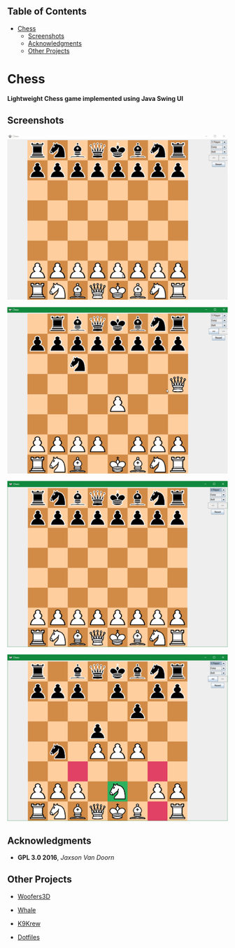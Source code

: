 <div id="table-of-contents">
<h2>Table of Contents</h2>
<div id="text-table-of-contents">
<ul>
<li><a href="#sec-1">Chess</a>
<ul>
<li><a href="#sec-1-1">Screenshots</a></li>
<li><a href="#sec-1-2">Acknowledgments</a></li>
<li><a href="#sec-1-3">Other Projects</a></li>
</ul>
</li>
</ul>
</div>
</div>


# Chess<a id="sec-1" name="sec-1"></a>

**Lightweight Chess game implemented using Java Swing UI**

## Screenshots<a id="sec-1-1" name="sec-1-1"></a>

![img](./screenshots/move.gif "Movement")

![img](./screenshots/undo.gif "Undo")

![img](./screenshots/default.png "Default Board")

![img](./screenshots/knight.png "Knight")

## Acknowledgments<a id="sec-1-2" name="sec-1-2"></a>

-   **GPL 3.0 2016**, *Jaxson Van Doorn*

## Other Projects<a id="sec-1-3" name="sec-1-3"></a>

-   [Woofers3D](https://github.com/woofers/java-projects/tree/master/Woofers3D)

-   [Whale](https://github.com/woofers/whale)

-   [K9Krew](https://github.com/woofers/k9-krew)

-   [Dotfiles](https://github.com/woofers/dotfiles)
